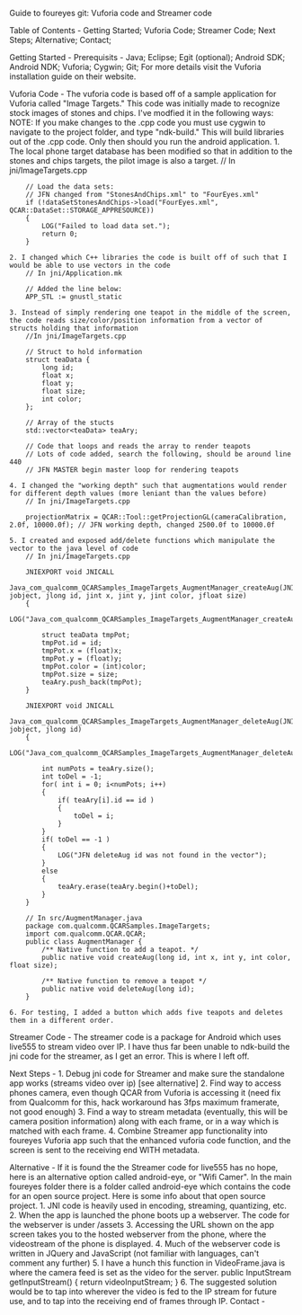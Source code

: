 Guide to foureyes git: Vuforia code and Streamer code

Table of Contents -
	Getting Started;
	Vuforia Code;
	Streamer Code;
	Next Steps;
	Alternative;
	Contact;

Getting Started - 
	Prerequisits -
		Java;
		Eclipse;
			Egit (optional);
		Android SDK;
		Android NDK;
		Vuforia;
		Cygwin;
		Git;
	For more details visit the Vuforia installation guide on their website.

Vuforia Code - 
	The vuforia code is based off of a sample application for Vuforia called "Image Targets." This code was initially made to recognize stock images of stones and chips. I've modfied it in the following ways:
	NOTE: If you make changes to the .cpp code you must use cygwin to navigate to the project folder, and type "ndk-build." This will build libraries out of the .cpp code. Only then should you run the android application.
	1. The local phone target database has been modified so that in addition to the stones and chips targets, the pilot image is also a target.
		// In jni/ImageTargets.cpp
		
		// Load the data sets:
		// JFN changed from "StonesAndChips.xml" to "FourEyes.xml"
		if (!dataSetStonesAndChips->load("FourEyes.xml", QCAR::DataSet::STORAGE_APPRESOURCE))
		{
			LOG("Failed to load data set.");
			return 0;
		}
		
	2. I changed which C++ libraries the code is built off of such that I would be able to use vectors in the code
		// In jni/Application.mk
		
		// Added the line below:
		APP_STL := gnustl_static
		
	3. Instead of simply rendering one teapot in the middle of the screen, the code reads size/color/position information from a vector of structs holding that information
		//In jni/ImageTargets.cpp
		
		// Struct to hold information
		struct teaData {
			long id;
			float x;
			float y;
			float size;
			int color;
		};
		
		// Array of the stucts
		std::vector<teaData> teaAry;
		
		// Code that loops and reads the array to render teapots
		// Lots of code added, search the following, should be around line 440
		// JFN MASTER begin master loop for rendering teapots
		
	4. I changed the "working depth" such that augmentations would render for different depth values (more leniant than the values before)
		// In jni/ImageTargets.cpp
		
		projectionMatrix = QCAR::Tool::getProjectionGL(cameraCalibration, 2.0f, 10000.0f); // JFN working depth, changed 2500.0f to 10000.0f
		
	5. I created and exposed add/delete functions which manipulate the vector to the java level of code
		// In jni/ImageTargets.cpp
		
		JNIEXPORT void JNICALL
		Java_com_qualcomm_QCARSamples_ImageTargets_AugmentManager_createAug(JNIEnv*, jobject, jlong id, jint x, jint y, jint color, jfloat size)
		{
			LOG("Java_com_qualcomm_QCARSamples_ImageTargets_AugmentManager_createAug");

			struct teaData tmpPot;
			tmpPot.id = id;
			tmpPot.x = (float)x;
			tmpPot.y = (float)y;
			tmpPot.color = (int)color;
			tmpPot.size = size;
			teaAry.push_back(tmpPot);
		}
	
		JNIEXPORT void JNICALL
		Java_com_qualcomm_QCARSamples_ImageTargets_AugmentManager_deleteAug(JNIEnv*, jobject, jlong id)
		{
			LOG("Java_com_qualcomm_QCARSamples_ImageTargets_AugmentManager_deleteAug");

			int numPots = teaAry.size();
			int toDel = -1;
			for( int i = 0; i<numPots; i++)
			{
				if( teaAry[i].id == id )
				{
					toDel = i;
				}
			}
			if( toDel == -1 )
			{
				LOG("JFN deleteAug id was not found in the vector");
			}
			else
			{
				teaAry.erase(teaAry.begin()+toDel);
			}
		}
		
		// In src/AugmentManager.java
		package com.qualcomm.QCARSamples.ImageTargets;
		import com.qualcomm.QCAR.QCAR;
		public class AugmentManager {
			/** Native function to add a teapot. */
			public native void createAug(long id, int x, int y, int color, float size);
    
			/** Native function to remove a teapot */
			public native void deleteAug(long id);
		}
		
	6. For testing, I added a button which adds five teapots and deletes them in a different order. 
	
	
Streamer Code - 
	The streamer code is a package for Android which uses live555 to stream video over IP. 
	I have thus far been unable to ndk-build the jni code for the streamer, as I get an error. This is where I left off. 
	
Next Steps -
	1. Debug jni code for Streamer and make sure the standalone app works (streams video over ip) [see alternative]
	2. Find way to access phones camera, even though QCAR from Vuforia is accessing it (need fix from Qualcomm for this, hack workaround has 3fps maximum framerate, not good enough)
	3. Find a way to stream metadata (eventually, this will be camera position information) along with each frame, or in a way which is matched with each frame. 
	4. Combine Streamer app functionality into foureyes Vuforia app such that the enhanced vuforia code function, and the screen is sent to the receiving end WITH metadata.

Alternative - 
	If it is found the the Streamer code for live555 has no hope, here is an alternative option called android-eye, or "Wifi Camer". In the main foureyes folder there is a folder called android-eye which contains the code for an open source project. 
	Here is some info about that open source project. 
	1. JNI code is heavily used in encoding, streaming, quantizing, etc.
	2. When the app is launched the phone boots up a webserver. The code for the webserver is under /assets
	3. Accessing the URL shown on the app screen takes you to the hosted webserver from the phone, where the videostream of the phone is displayed. 
	4. Much of the webserver code is written in JQuery and JavaScript (not familiar with languages, can't comment any further)
	5. I have a hunch this function in VideoFrame.java is where the camera feed is set as the video for the server.
		    public InputStream getInputStream() {
				return videoInputStream;
			}
	6. The suggested solution would be to tap into wherever the video is fed to the IP stream for future use, and to tap into the receiving end of frames through IP. 
Contact - 
